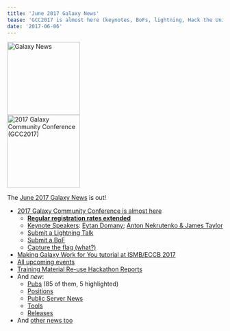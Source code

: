 ```yaml
---
title: 'June 2017 Galaxy News'
tease: 'GCC2017 is almost here (keynotes, BoFs, lightning, Hack the Universe!, ...)'
date: '2017-06-06'
---
```

<div class='right'><a href='/galaxy-updates/2017-06/'><img src="/images/galaxy-logos/GalaxyNews.png" alt="Galaxy News" width="170" /></a><br />
<a href="https://gcc2017.sciencesconf.org/"><img src='/src/images/logos/gcc2017-logo-300.png' alt='2017 Galaxy Community Conference (GCC2017)' width="170" /></a>
</div>

The [June 2017 Galaxy News](/galaxy-updates/2017-06/) is out!  

* [2017 Galaxy Community Conference is almost here](/galaxy-updates/2017-06/#gcc2017-is-almost-here-)
  * **[Regular registration rates extended](/galaxy-updates/2017-06/#regular-registration-rates-extended-to-june-16)**
  * [Keynote Speakers](/galaxy-updates/2017-06/#keynotes): [Eytan Domany](/galaxy-updates/2017-06/#eytan-domany); [Anton Nekrutenko & James Taylor](/galaxy-updates/2017-06/#anton-nekrutenko-james-taylor)
  * [Submit a Lightning Talk](/galaxy-updates/2017-06/#submit-a-lightning-talk-)
  * [Submit a BoF](/galaxy-updates/2017-06/#gcc2017-call-for-bofs-)
  * [Capture the flag (what?)](/galaxy-updates/2017-06/#hack-the-universe-capture-the-flag-at-gcc2017-)
* [Making Galaxy Work for You tutorial at ISMB/ECCB 2017](/galaxy-updates/2017-06/#galaxy-tutorial-ismb-eccb-2017)
* [All upcoming events](/galaxy-updates/2017-06/#all-events)
* [Training Material Re-use Hackathon Reports](/galaxy-updates/2017-06/index.md#training-material-re-use-hackathon-reports)
* And *new*:
  * [Pubs](/galaxy-updates/2017-06/#new-publications) (85 of them, 5 highlighted)
  * [Positions](/galaxy-updates/2017-06/#who-s-hiring)
  * [Public Server News](/galaxy-updates/2017-06/#public-galaxy-server-news)
  * [Tools](/galaxy-updates/2017-06/#tools)
  * [Releases](/galaxy-updates/2017-06/#releases)
* And [other news too](/galaxy-updates/2017-06/#other-news)
